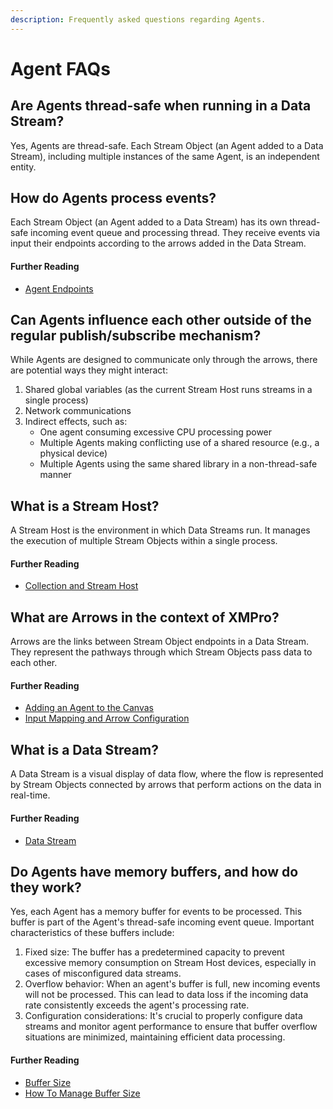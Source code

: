 ```yaml
---
description: Frequently asked questions regarding Agents.
---
```


# Agent FAQs

## Are Agents thread-safe when running in a Data Stream?

Yes, Agents are thread-safe. Each Stream Object (an Agent added to a Data Stream), including multiple instances of the same Agent, is an independent entity.

## How do Agents process events?

Each Stream Object (an Agent added to a Data Stream) has its own thread-safe incoming event queue and processing thread. They receive events via input their endpoints according to the arrows added in the Data Stream.

#### Further Reading

* [Agent Endpoints](../../concepts/agent/#endpoints)

## Can Agents influence each other outside of the regular publish/subscribe mechanism?

While Agents are designed to communicate only through the arrows, there are potential ways they might interact:

1. Shared global variables (as the current Stream Host runs streams in a single process)
2. Network communications
3. Indirect effects, such as:
   * One agent consuming excessive CPU processing power
   * Multiple Agents making conflicting use of a shared resource (e.g., a physical device)
   * Multiple Agents using the same shared library in a non-thread-safe manner

## What is a Stream Host?

A Stream Host is the environment in which Data Streams run. It manages the execution of multiple Stream Objects within a single process.

#### Further Reading

* [Collection and Stream Host](../../concepts/collection.md)

## What are Arrows in the context of XMPro?

Arrows are the links between Stream Object endpoints in a Data Stream. They represent the pathways through which Stream Objects pass data to each other.

#### Further Reading

* [Adding an Agent to the Canvas](../../how-tos/data-streams/manage-data-streams.md#adding-an-agent-to-the-canvas)
* [Input Mapping and Arrow Configuration](../../concepts/data-stream/stream-object-configuration.md#input-mapping-and-arrow-configuration)

## What is a Data Stream?

A Data Stream is a visual display of data flow, where the flow is represented by Stream Objects connected by arrows that perform actions on the data in real-time.

#### Further Reading

* [Data Stream](../../concepts/data-stream/)

## Do Agents have memory buffers, and how do they work?

Yes, each Agent has a memory buffer for events to be processed. This buffer is part of the Agent's thread-safe incoming event queue. Important characteristics of these buffers include:

1. Fixed size: The buffer has a predetermined capacity to prevent excessive memory consumption on Stream Host devices, especially in cases of misconfigured data streams.
2. Overflow behavior: When an agent's buffer is full, new incoming events will not be processed. This can lead to data loss if the incoming data rate consistently exceeds the agent's processing rate.
3. Configuration considerations: It's crucial to properly configure data streams and monitor agent performance to ensure that buffer overflow situations are minimized, maintaining efficient data processing.&#x20;

#### Further Reading

* [Buffer Size](../../concepts/data-stream/#buffer-size)
* [How To Manage Buffer Size](broken-reference)
